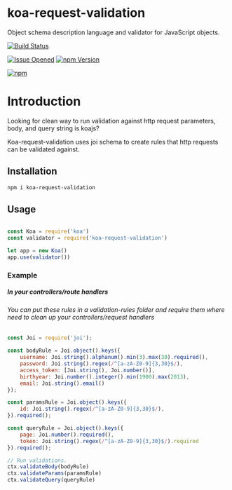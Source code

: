 # koa-request-validation

Object schema description language and validator for JavaScript objects.

[![Build Status](https://api.travis-ci.org/PrinceDavis/koa-request-validation.svg?branch=master)](https://travis-ci.org/PrinceDavis/koa-request-validation)

[![Issue Opened](https://img.shields.io/github/issues/PrinceDavis/koa-request-validation.svg?style=flat-square)](https://github.com/PrinceDavis/koa-request-validation/issues)
[![npm Version](https://img.shields.io/npm/v/koa-request-validation.svg)](https://www.npmjs.com/package/koa-request-validation)

[![npm](https://img.shields.io/npm/dw/koa-request-validation.svg?style=flat-square)](https://www.npmjs.com/package/koa-request-validation)

# Introduction

Looking for clean way to run validation against http request parameters, body, and query string is koajs?

Koa-request-validation uses joi schema to create rules that http requests can be validated against.

## Installation
```bash
npm i koa-request-validation
```
## Usage
```javascript

const Koa = require('koa')
const validator = require('koa-request-validation')

let app = new Koa()
app.use(validator())

```
### Example
##### In your controllers/route handlers
###### You can put these rules in a validation-rules folder and require them where need to clean up your controllers/request handlers
```javascript
const Joi = require('joi');

const bodyRule = Joi.object().keys({
    username: Joi.string().alphanum().min(3).max(30).required(),
    password: Joi.string().regex(/^[a-zA-Z0-9]{3,30}$/),
    access_token: [Joi.string(), Joi.number()],
    birthyear: Joi.number().integer().min(1900).max(2013),
    email: Joi.string().email()
});

const paramsRule = Joi.object().keys({
    id: Joi.string().regex(/^[a-zA-Z0-9]{3,30}$/),
}).required();

const queryRule = Joi.object().keys({
    page: Joi.number().required(),
    token: Joi.string().regex(/^[a-zA-Z0-9]{3,30}$/).required
}).required();

// Run validations.
ctx.validateBody(bodyRule)
ctx.validateParams(paramsRule)
ctx.validateQuery(queryRule)

```